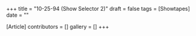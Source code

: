 +++
title = "10-25-94 (Show Selector 2)"
draft = false
tags = [Showtapes]
date = ""

[Article]
contributors = []
gallery = []
+++